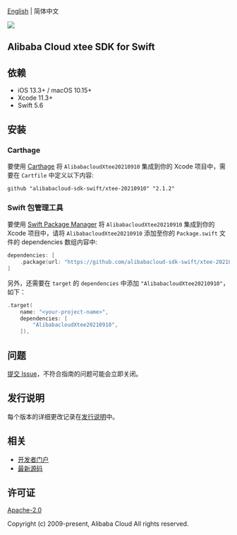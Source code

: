 [English](README.md) | 简体中文

![](https://aliyunsdk-pages.alicdn.com/icons/AlibabaCloud.svg)

## Alibaba Cloud xtee SDK for Swift

## 依赖

- iOS 13.3+ / macOS 10.15+
- Xcode 11.3+
- Swift 5.6

## 安装

### Carthage

要使用 [Carthage](https://github.com/Carthage/Carthage) 将 `AlibabacloudXtee20210910` 集成到你的 Xcode 项目中，需要在 `Cartfile` 中定义以下内容:

```ogdl
github "alibabacloud-sdk-swift/xtee-20210910" "2.1.2"
```

### Swift 包管理工具

要使用 [Swift Package Manager](https://swift.org/package-manager/) 将 `AlibabacloudXtee20210910` 集成到你的 Xcode 项目中，请将 `AlibabacloudXtee20210910` 添加至你的 `Package.swift` 文件的 dependencies 数组内容中:

```swift
dependencies: [
    .package(url: "https://github.com/alibabacloud-sdk-swift/xtee-20210910.git", from: "2.1.2")
]
```

另外，还需要在 `target` 的 `dependencies` 中添加 `"AlibabacloudXtee20210910"`，如下：

```swift
.target(
    name: "<your-project-name>",
    dependencies: [
        "AlibabacloudXtee20210910",
    ]),
```

## 问题

[提交 Issue](https://github.com/alibabacloud-sdk-swift/xtee-20210910/issues/new)，不符合指南的问题可能会立即关闭。

## 发行说明

每个版本的详细更改记录在[发行说明](./ChangeLog.txt)中。

## 相关

* [开发者门户](https://next.api.aliyun.com/home)
* [最新源码](https://github.com/alibabacloud-sdk-swift/xtee-20210910)

## 许可证

[Apache-2.0](http://www.apache.org/licenses/LICENSE-2.0)

Copyright (c) 2009-present, Alibaba Cloud All rights reserved.
